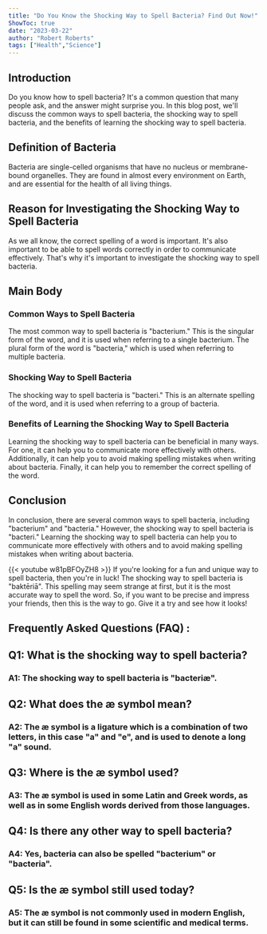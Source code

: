 ```yaml
---
title: "Do You Know the Shocking Way to Spell Bacteria? Find Out Now!"
ShowToc: true 
date: "2023-03-22"
author: "Robert Roberts" 
tags: ["Health","Science"]
---
```

## Introduction
Do you know how to spell bacteria? It's a common question that many people ask, and the answer might surprise you. In this blog post, we'll discuss the common ways to spell bacteria, the shocking way to spell bacteria, and the benefits of learning the shocking way to spell bacteria.

## Definition of Bacteria
Bacteria are single-celled organisms that have no nucleus or membrane-bound organelles. They are found in almost every environment on Earth, and are essential for the health of all living things.

## Reason for Investigating the Shocking Way to Spell Bacteria
As we all know, the correct spelling of a word is important. It's also important to be able to spell words correctly in order to communicate effectively. That's why it's important to investigate the shocking way to spell bacteria.

## Main Body
### Common Ways to Spell Bacteria
The most common way to spell bacteria is "bacterium." This is the singular form of the word, and it is used when referring to a single bacterium. The plural form of the word is "bacteria," which is used when referring to multiple bacteria.

### Shocking Way to Spell Bacteria
The shocking way to spell bacteria is "bacteri." This is an alternate spelling of the word, and it is used when referring to a group of bacteria.

### Benefits of Learning the Shocking Way to Spell Bacteria
Learning the shocking way to spell bacteria can be beneficial in many ways. For one, it can help you to communicate more effectively with others. Additionally, it can help you to avoid making spelling mistakes when writing about bacteria. Finally, it can help you to remember the correct spelling of the word.

## Conclusion
In conclusion, there are several common ways to spell bacteria, including "bacterium" and "bacteria." However, the shocking way to spell bacteria is "bacteri." Learning the shocking way to spell bacteria can help you to communicate more effectively with others and to avoid making spelling mistakes when writing about bacteria.

{{< youtube w81pBFOyZH8 >}} 
If you're looking for a fun and unique way to spell bacteria, then you're in luck! The shocking way to spell bacteria is "baktēriā". This spelling may seem strange at first, but it is the most accurate way to spell the word. So, if you want to be precise and impress your friends, then this is the way to go. Give it a try and see how it looks!

## Frequently Asked Questions (FAQ) :
<h2>Q1: What is the shocking way to spell bacteria?</h2>

<h3>A1: The shocking way to spell bacteria is "bacteriæ".</h3>

<h2>Q2: What does the æ symbol mean?</h2>

<h3>A2: The æ symbol is a ligature which is a combination of two letters, in this case "a" and "e", and is used to denote a long "a" sound.</h3>

<h2>Q3: Where is the æ symbol used?</h2>

<h3>A3: The æ symbol is used in some Latin and Greek words, as well as in some English words derived from those languages.</h3>

<h2>Q4: Is there any other way to spell bacteria?</h2>

<h3>A4: Yes, bacteria can also be spelled "bacterium" or "bacteria".</h3>

<h2>Q5: Is the æ symbol still used today?</h2>

<h3>A5: The æ symbol is not commonly used in modern English, but it can still be found in some scientific and medical terms.</h3>





